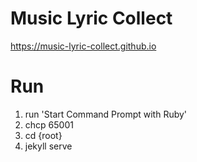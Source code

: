 # Music Lyric Collect

https://music-lyric-collect.github.io

# Run
1. run 'Start Command Prompt with Ruby'
2. chcp 65001
3. cd {root}
4. jekyll serve